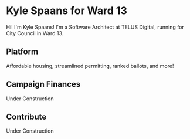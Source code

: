# Kyle Spaans for Ward 13
Hi! I'm Kyle Spaans! I'm a Software Architect at TELUS Digital, running for City Council in Ward 13.

## Platform
Affordable housing, streamlined permitting, ranked ballots, and more!

## Campaign Finances
Under Construction

## Contribute
Under Construction
